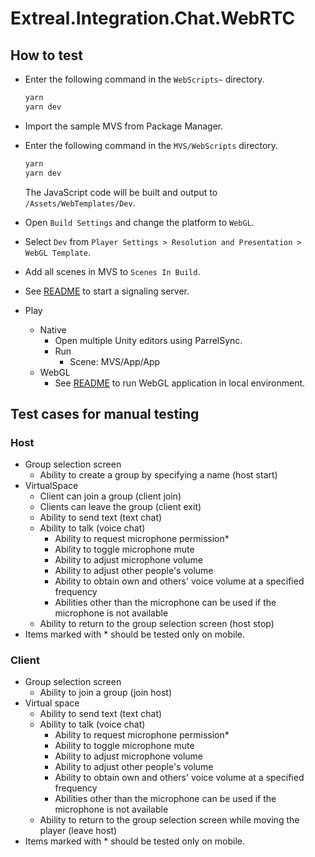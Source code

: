 # Extreal.Integration.Chat.WebRTC

## How to test

- Enter the following command in the `WebScripts~` directory.

   ```bash
   yarn
   yarn dev
   ```

- Import the sample MVS from Package Manager.
- Enter the following command in the `MVS/WebScripts` directory.

   ```bash
   yarn
   yarn dev
   ```

   The JavaScript code will be built and output to `/Assets/WebTemplates/Dev`.
- Open `Build Settings` and change the platform to `WebGL`.
- Select `Dev` from `Player Settings > Resolution and Presentation > WebGL Template`.
- Add all scenes in MVS to `Scenes In Build`.
- See [README](https://github.com/extreal-dev/Extreal.Integration.P2P.WebRTC/blob/main/SignalingServer~/README.md) to start a signaling server.
- Play
  - Native
    - Open multiple Unity editors using ParrelSync.
    - Run
      - Scene: MVS/App/App
  - WebGL
    - See [README](https://github.com/extreal-dev/Extreal.Dev/blob/main/WebGLBuild/README.md) to run WebGL application in local environment.

## Test cases for manual testing

### Host

- Group selection screen
  - Ability to create a group by specifying a name (host start)
- VirtualSpace
  - Client can join a group (client join)
  - Clients can leave the group (client exit)
  - Ability to send text (text chat)
  - Ability to talk (voice chat)
    - Ability to request microphone permission*
    - Ability to toggle microphone mute
    - Ability to adjust microphone volume
    - Ability to adjust other people's volume
    - Ability to obtain own and others' voice volume at a specified frequency
    - Abilities other than the microphone can be used if the microphone is not available
  - Ability to return to the group selection screen (host stop)
- Items marked with * should be tested only on mobile.

### Client

- Group selection screen
  - Ability to join a group (join host)
- Virtual space
  - Ability to send text (text chat)
  - Ability to talk (voice chat)
    - Ability to request microphone permission*
    - Ability to toggle microphone mute
    - Ability to adjust microphone volume
    - Ability to adjust other people's volume
    - Ability to obtain own and others' voice volume at a specified frequency
    - Abilities other than the microphone can be used if the microphone is not available
  - Ability to return to the group selection screen while moving the player (leave host)
- Items marked with * should be tested only on mobile.
